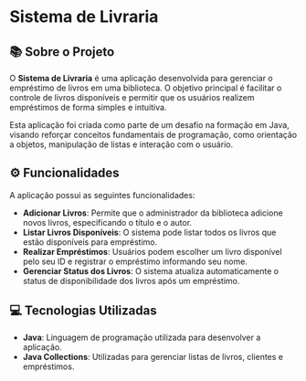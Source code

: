 # Sistema de Livraria

## 📚 Sobre o Projeto

O **Sistema de Livraria** é uma aplicação desenvolvida para gerenciar o empréstimo de livros em uma biblioteca. O objetivo principal é facilitar o controle de livros disponíveis e permitir que os usuários realizem empréstimos de forma simples e intuitiva.

Esta aplicação foi criada como parte de um desafio na formação em Java, visando reforçar conceitos fundamentais de programação, como orientação a objetos, manipulação de listas e interação com o usuário.

## ⚙️ Funcionalidades

A aplicação possui as seguintes funcionalidades:

- **Adicionar Livros**: Permite que o administrador da biblioteca adicione novos livros, especificando o título e o autor.
- **Listar Livros Disponíveis**: O sistema pode listar todos os livros que estão disponíveis para empréstimo.
- **Realizar Empréstimos**: Usuários podem escolher um livro disponível pelo seu ID e registrar o empréstimo informando seu nome.
- **Gerenciar Status dos Livros**: O sistema atualiza automaticamente o status de disponibilidade dos livros após um empréstimo.


## 💻 Tecnologias Utilizadas

- **Java**: Linguagem de programação utilizada para desenvolver a aplicação.
- **Java Collections**: Utilizadas para gerenciar listas de livros, clientes e empréstimos.

